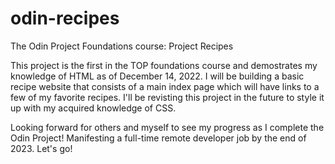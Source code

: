# odin-recipes
The Odin Project Foundations course: Project Recipes

This project is the first in the TOP foundations course and demostrates my knowledge of HTML as of December 14, 2022. I will be building a basic recipe website that consists of a main index page which will have links to a few of my favorite recipes. I'll be revisting this project in the future to style it up with my acquired knowledge of CSS.

Looking forward for others and myself to see my progress as I complete the Odin Project! Manifesting a full-time remote developer job by the end of 2023. Let's go!
